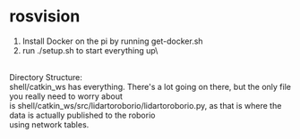 # rosvision
1. Install Docker on the pi by running get-docker.sh
2. run ./setup.sh to start everything up\

\
Directory Structure:\
shell/catkin_ws has everything. There's a lot going on there, but the only file you really need to worry about\
is shell/catkin_ws/src/lidartoroborio/lidartoroborio.py, as that is where the data is actually published to the roborio\
using network tables.
